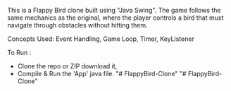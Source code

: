 This is a Flappy Bird clone built using "Java Swing". The game follows the same mechanics as the original, where the player controls a bird that must navigate through obstacles without hitting them.

Concepts Used: Event Handling, Game Loop, Timer, KeyListener

To Run :
- Clone the repo or ZIP download it,
- Compile & Run the 'App' java file.
"# FlappyBird-Clone" 
"# FlappyBird-Clone" 

